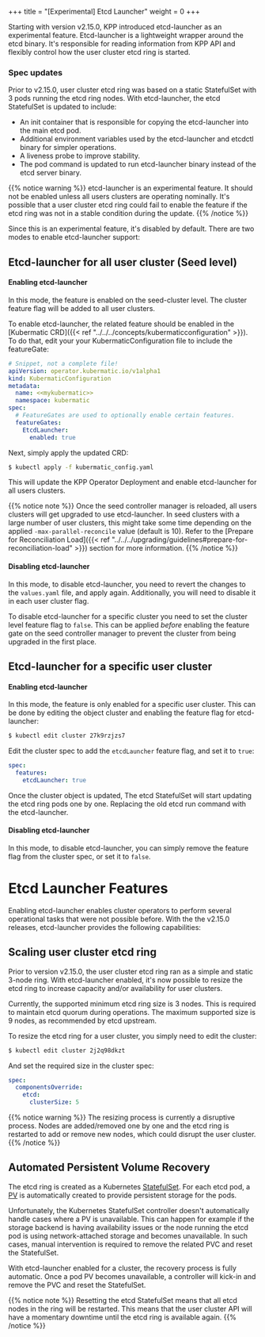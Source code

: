 +++
title = "[Experimental] Etcd Launcher"
weight = 0
+++

Starting with version v2.15.0, KPP introduced etcd-launcher as an experimental feature. Etcd-launcher is a lightweight wrapper around the etcd binary. It's responsible for reading information from KPP API and flexibly control how the user cluster etcd ring is started.

### Spec updates
Prior to v2.15.0, user cluster etcd ring was based on a static StatefulSet with 3 pods running the etcd ring nodes.
With etcd-launcher, the etcd StatefulSet is updated to include:
- An init container that is responsible for copying the etcd-launcher into the main etcd pod.
- Additional environment variables used by the etcd-launcher and etcdctl binary for simpler operations.
- A liveness probe to improve stability.
- The pod command is updated to run etcd-launcher binary instead of the etcd server binary.

{{% notice warning %}}
etcd-launcher is an experimental feature. It should not be enabled unless all users clusters are operating nominally. It's possible that a user cluster etcd ring could fail to enable the feature if the etcd ring was not in a stable condition during the update.
{{% /notice %}}

Since this is an experimental feature, it's disabled by default. There are two modes to enable etcd-launcher support:

## Etcd-launcher for all user cluster (Seed level)

#### Enabling etcd-launcher
In this mode, the feature is enabled on the seed-cluster level. The cluster feature flag will be added to all user clusters.

To enable etcd-launcher, the related feature should be enabled in the [Kubermatic CRD]({{< ref "../../../concepts/kubermaticconfiguration" >}}). To do that, edit your your KubermaticConfiguration file to include the featureGate:

```yaml
# Snippet, not a complete file!
apiVersion: operator.kubermatic.io/v1alpha1
kind: KubermaticConfiguration
metadata:
  name: <<mykubermatic>>
  namespace: kubermatic
spec:
  # FeatureGates are used to optionally enable certain features.
  featureGates:
    EtcdLauncher:
      enabled: true
```

Next, simply apply the updated CRD:

```bash
$ kubectl apply -f kubermatic_config.yaml
```

This will update the KPP Operator Deployment and enable etcd-launcher for all users clusters.

{{% notice note %}}
Once the seed controller manager is reloaded, all users clusters will get upgraded to use etcd-launcher. In seed clusters with a large number of user clusters, this might take some time depending on the applied `-max-parallel-reconcile` value (default is 10). Refer to the [Prepare for Reconciliation Load]({{< ref "../../../upgrading/guidelines#prepare-for-reconciliation-load" >}}) section for more information.
{{% /notice %}}


#### Disabling etcd-launcher
In this mode, to disable etcd-launcher, you need to revert the changes to the `values.yaml` file, and apply again. Additionally, you will need to disable it in each user cluster flag.

To disable etcd-launcher for a specific cluster you need to set the cluster level feature flag to `false`. This can be applied _before_ enabling the feature gate on the seed controller manager to prevent the cluster from being upgraded in the first place.


## Etcd-launcher for a specific user cluster

#### Enabling etcd-launcher
In this mode, the feature is only enabled for a specific user cluster. This can be done by editing the object cluster and enabling the feature flag for etcd-launcher:

```bash
$ kubectl edit cluster 27k9rzjzs7
```

Edit the cluster spec to add the `etcdLauncher` feature flag, and set it to `true`:

```yaml
spec:
  features:
    etcdLauncher: true
```

Once the cluster object is updated, The etcd StatefulSet will start updating the etcd ring pods one by one. Replacing the old etcd run command with the etcd-launcher.

#### Disabling etcd-launcher
In this mode, to disable etcd-launcher, you can simply remove the feature flag from the cluster spec, or set it to `false`.


# Etcd Launcher Features
Enabling etcd-launcher enables cluster operators to perform several operational tasks that were not possible before. With the the v2.15.0 releases, etcd-launcher provides the following capabilities:

## Scaling user cluster etcd ring
Prior to version v2.15.0, the user cluster etcd ring ran as a simple and static 3-node ring. With etcd-launcher enabled, it's now possible to resize the etcd ring to increase capacity and/or availability for user clusters.

Currently, the supported minimum etcd ring size is 3 nodes. This is required to maintain etcd quorum during operations. The maximum supported size is 9 nodes, as recommended by etcd upstream.

To resize the etcd ring for a user cluster, you simply need to edit the cluster:

```bash
$ kubectl edit cluster 2j2q98dkzt
```

And set the required size in the cluster spec:

```yaml
spec:
  componentsOverride:
    etcd:
      clusterSize: 5
```

{{% notice warning %}}
The resizing process is currently a disruptive process. Nodes are added/removed one by one and the etcd ring is restarted to add or remove new nodes, which could disrupt the user cluster.
{{% /notice %}}

## Automated Persistent Volume Recovery
The etcd ring is created as a Kubernetes [StatefulSet](https://kubernetes.io/docs/tutorials/stateful-application/basic-stateful-set/). For each etcd pod, a [PV](https://kubernetes.io/docs/concepts/storage/persistent-volumes/) is automatically created to provide persistent storage for the pods.

Unfortunately, the Kubernetes StatefulSet controller doesn't automatically handle cases where a PV is unavailable. This can happen for example if the storage backend is having availability issues or the node running the etcd pod is using network-attached storage and becomes unavailable. In such cases, manual intervention is required to remove the related PVC and reset the StatefulSet.

With etcd-launcher enabled for a cluster, the recovery process is fully automatic. Once a pod PV becomes unavailable, a controller will kick-in and remove the PVC and reset the StatefulSet.

{{% notice note %}}
Resetting the etcd StatefulSet means that all etcd nodes in the ring will be restarted. This means that the user cluster API will have a momentary downtime until the etcd ring is available again.
{{% /notice %}}
